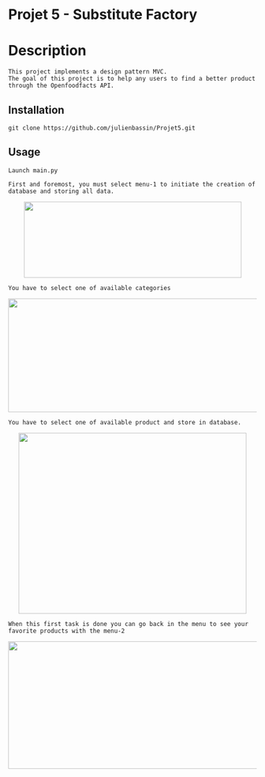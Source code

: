 # Projet 5 - Substitute Factory

# Description
```
This project implements a design pattern MVC.
The goal of this project is to help any users to find a better product through the Openfoodfacts API.
```


## Installation
```
git clone https://github.com/julienbassin/Projet5.git
```

## Usage
```
Launch main.py

First and foremost, you must select menu-1 to initiate the creation of database and storing all data.
```

<p align="center">
  <img  width="441" height="154" src="https://i.ibb.co/WDB1g2Z/img1.png">
</p>

```
You have to select one of available categories
```
<p align="center">
  <img  width="644" height="230" src="https://i.ibb.co/WDB1g2Z/img2.png">
</p>

```
You have to select one of available product and store in database.
```
<p align="center">
  <img  width="462" height="366" src="https://i.ibb.co/WDB1g2Z/img3.png">
</p>

```
When this first task is done you can go back in the menu to see your favorite products with the menu-2
```

<p align="center">
  <img  width="938" height="258" src="https://i.ibb.co/WDB1g2Z/img4.png">
</p>